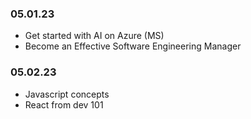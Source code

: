 ### 05.01.23

- Get started with AI on Azure (MS)
- Become an Effective Software Engineering Manager

### 05.02.23

* Javascript concepts
* React from dev 101

